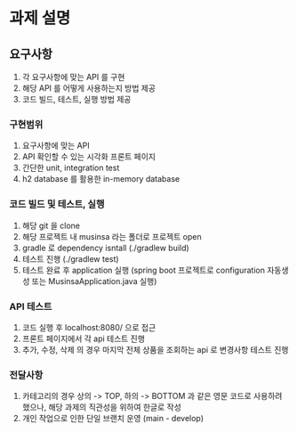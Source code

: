# 과제 설명

## 요구사항
1. 각 요구사항에 맞는 API 를 구현
2. 해당 API 를 어떻게 사용하는지 방법 제공
3. 코드 빌드, 테스트, 실행 방법 제공


### 구현범위
1. 요구사항에 맞는 API
2. API 확인할 수 있는 시각화 프론트 페이지
3. 간단한 unit, integration test
4. h2 database 를 활용한 in-memory database


### 코드 빌드 및 테스트, 실행
1. 해당 git 을 clone 
2. 해당 프로젝트 내 musinsa 라는 폴더로 프로젝트 open
3. gradle 로 dependency isntall (./gradlew build)
4. 테스트 진행 (./gradlew test)
5. 테스트 완료 후 application 실행 (spring boot 프로젝트로 configuration 자동생성 또는 MusinsaApplication.java 실행)


### API 테스트
1. 코드 실행 후 localhost:8080/ 으로 접근
2. 프론트 페이지에서 각 api 테스트 진행
3. 추가, 수정, 삭제 의 경우 마지막 전체 상품을 조회하는 api 로 변경사항 테스트 진행


### 전달사항
1. 카테고리의 경우 상의 -> TOP, 하의 -> BOTTOM 과 같은 영문 코드로 사용하려 했으나, 해당 과제의 직관성을 위하여 한글로 작성
2. 개인 작업으로 인한 단일 브랜치 운영 (main - develop)